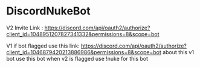 # DiscordNukeBot

V2 Invite Link : https://discord.com/api/oauth2/authorize?client_id=1048951207827341332&permissions=8&scope=bot








V1 if bot flagged use this link: https://discord.com/api/oauth2/authorize?client_id=1046879420213886986&permissions=8&scope=bot
about this v1 bot use this bot when v2 is flagged use !nuke for this bot

